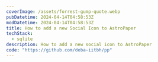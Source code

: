 ```yaml
---
coverImage: /assets/forrest-gump-quote.webp
pubDatetime: 2024-04-14T04:58:53Z
modDatetime: 2024-04-14T04:58:53Z
title: How to add a new Social Icon to AstroPaper
techStack:
  - sqlite
description: How to add a new social icon to AstroPaper
code: "https://github.com/deba-iitbh/pp"
---
```

